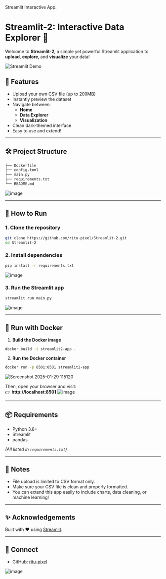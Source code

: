 Streamlit Interactive App.
# Streamlit-2: Interactive Data Explorer 🚀

Welcome to **Streamlit-2**, a simple yet powerful Streamlit application to **upload**, **explore**, and **visualize** your data!

![Streamlit Demo](https://raw.githubusercontent.com/ritu-pixel/Streamlit-2/main/your-screenshot-file.png)

## 📂 Features
- Upload your own CSV file (up to 200MB)
- Instantly preview the dataset
- Navigate between:
  - **Home**
  - **Data Explorer**
  - **Visualization**
- Clean dark-themed interface
- Easy to use and extend!

---

## 🛠️ Project Structure
```bash
├── Dockerfile
├── config.toml
├── main.py
├── requirements.txt
└── README.md
```
![image](https://github.com/user-attachments/assets/b46295b9-62be-4822-82ce-821bcaf7d293)

---

## 🚀 How to Run

### 1. Clone the repository
```bash
git clone https://github.com/ritu-pixel/Streamlit-2.git
cd Streamlit-2
```

### 2. Install dependencies
```bash
pip install -r requirements.txt
```
![image](https://github.com/user-attachments/assets/a4429c5b-38a2-443e-b701-e707849eaa11)

### 3. Run the Streamlit app
```bash
streamlit run main.py
```
![image](https://github.com/user-attachments/assets/318e6a1f-d714-4797-8e52-7285f85e8717)

---

## 🐳 Run with Docker

1. **Build the Docker image**
```bash
docker build -t streamlit2-app .
```

2. **Run the Docker container**
```bash
docker run -p 8501:8501 streamlit2-app
```
![Screenshot 2025-01-29 115120](https://github.com/user-attachments/assets/3c705bb4-49f5-4db6-b2e4-c7519ef21016)

Then, open your browser and visit:  
👉 **http://localhost:8501**
![image](https://github.com/user-attachments/assets/00dbdb36-9583-4966-bf12-ad7ae26e92ed)

---

## 📦 Requirements
- Python 3.8+
- Streamlit
- pandas

*(All listed in `requirements.txt`)*

---

## 📝 Notes
- File upload is limited to CSV format only.
- Make sure your CSV file is clean and properly formatted.
- You can extend this app easily to include charts, data cleaning, or machine learning!

---

## ✨ Acknowledgements
Built with ❤️ using [Streamlit](https://streamlit.io/).

---

## 🔗 Connect
- GitHub: [ritu-pixel](https://github.com/ritu-pixel)


![image](https://github.com/user-attachments/assets/6412aa24-a90d-4a73-bff2-8d625df79694)
